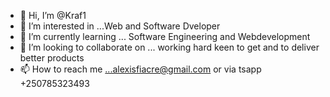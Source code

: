 - 👋 Hi, I’m @Kraf1
- 👀 I’m interested in ...Web and Software Dveloper
- 🌱 I’m currently learning ... Software Engineering and Webdevelopment 
- 💞️ I’m looking to collaborate on ... working hard keen to get and to deliver better products
- 📫 How to reach me ...alexisfiacre@gmail.com or via tsapp +250785323493

<!---
Kraf1/Kraf1 is a ✨ special ✨ repository because its `README.md` (this file) appears on your GitHub profile.
You can click the Preview link to take a look at your changes.
--->
